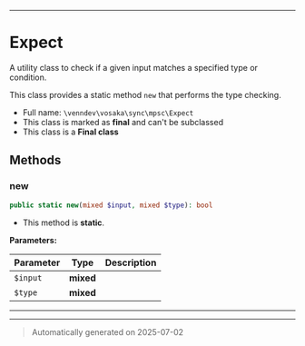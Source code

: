 ***

# Expect

A utility class to check if a given input matches a specified type or condition.

This class provides a static method `new` that performs the type checking.

* Full name: `\venndev\vosaka\sync\mpsc\Expect`
* This class is marked as **final** and can't be subclassed
* This class is a **Final class**




## Methods


### new



```php
public static new(mixed $input, mixed $type): bool
```



* This method is **static**.




**Parameters:**

| Parameter | Type | Description |
|-----------|------|-------------|
| `$input` | **mixed** |  |
| `$type` | **mixed** |  |





***


***
> Automatically generated on 2025-07-02
